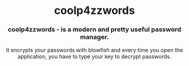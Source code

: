 <div align="center">

# coolp4zzwords
### coolp4zzwords - is a modern and pretty useful password manager.
  
It encrypts your passwords with blowfish and every time you open the application, you have to type your key to decrypt passwords.
  
</div>
